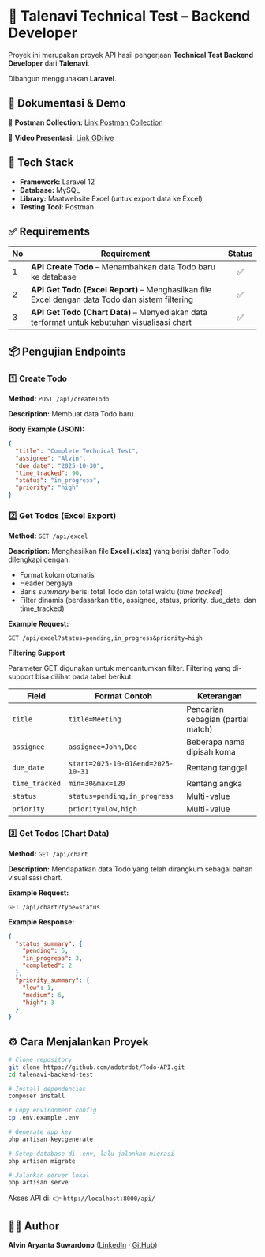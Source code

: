 # 🧩 Talenavi Technical Test – Backend Developer

Proyek ini merupakan proyek API hasil pengerjaan **Technical Test Backend Developer** dari **Talenavi**.

Dibangun menggunakan **Laravel**.

## 🧾 Dokumentasi & Demo

📘 **Postman Collection:** [Link Postman Collection](https://www.postman.com/descent-module-astronomer-14693525/workspace/workspace-technical-test-talenavi/collection/35181536-0e8769d0-12c3-43c2-ae3f-6e6302dca590?action=share&creator=35181536)

🎥 **Video Presentasi:** [Link GDrive](https://drive.google.com/file/d/1_1HHzsvqnh-vhVF4to8XUsQSlffQQHuE/view?usp=sharing)

## 🚀 Tech Stack
- **Framework:** Laravel 12
- **Database:** MySQL
- **Library:** Maatwebsite Excel (untuk export data ke Excel)  
- **Testing Tool:** Postman

## ✅ Requirements

| No | Requirement                                                                                     | Status |
|----|-------------------------------------------------------------------------------------------------|:------:|
| 1 | **API Create Todo** – Menambahkan data Todo baru ke database                                    | ✅ |
| 2 | **API Get Todo (Excel Report)** – Menghasilkan file Excel dengan data Todo dan sistem filtering | ✅ |
| 3 | **API Get Todo (Chart Data)** – Menyediakan data terformat untuk kebutuhan visualisasi chart    | ✅ |

## 📦 Pengujian Endpoints

### 1️⃣ Create Todo  
**Method:** `POST /api/createTodo`  

**Description:** Membuat data Todo baru. 

**Body Example (JSON):**
```json
{
  "title": "Complete Technical Test",
  "assignee": "Alvin",
  "due_date": "2025-10-30",
  "time_tracked": 90,
  "status": "in_progress",
  "priority": "high"
}
````

### 2️⃣ Get Todos (Excel Export)

**Method:** `GET /api/excel`

**Description:**
Menghasilkan file **Excel (.xlsx)** yang berisi daftar Todo, dilengkapi dengan:

* Format kolom otomatis
* Header bergaya
* Baris *summary* berisi total Todo dan total waktu (*time tracked*)
* Filter dinamis (berdasarkan title, assignee, status, priority, due_date, dan time_tracked)

**Example Request:**

```
GET /api/excel?status=pending,in_progress&priority=high
```

**Filtering Support**

Parameter GET digunakan untuk mencantumkan filter.
Filtering yang di-support bisa dilihat pada tabel berikut:

| Field          | Format Contoh                     | Keterangan                         |
| -------------- |-----------------------------------| ---------------------------------- |
| `title`        | `title=Meeting`                   | Pencarian sebagian (partial match) |
| `assignee`     | `assignee=John,Doe`               | Beberapa nama dipisah koma         |
| `due_date`     | `start=2025-10-01&end=2025-10-31` | Rentang tanggal                    |
| `time_tracked` | `min=30&max=120`                  | Rentang angka                      |
| `status`       | `status=pending,in_progress`      | Multi-value                        |
| `priority`     | `priority=low,high`               | Multi-value                        |

### 3️⃣ Get Todos (Chart Data)

**Method:** `GET /api/chart`

**Description:**
Mendapatkan data Todo yang telah dirangkum sebagai bahan visualisasi chart.

**Example Request:**

```
GET /api/chart?type=status
```

**Example Response:**

```json
{
  "status_summary": {
    "pending": 5,
    "in_progress": 3,
    "completed": 2
  },
  "priority_summary": {
    "low": 1,
    "medium": 6,
    "high": 3
  }
}
```

## ⚙️ Cara Menjalankan Proyek

```bash
# Clone repository
git clone https://github.com/adotrdot/Todo-API.git
cd talenavi-backend-test

# Install dependencies
composer install

# Copy environment config
cp .env.example .env

# Generate app key
php artisan key:generate

# Setup database di .env, lalu jalankan migrasi
php artisan migrate

# Jalankan server lokal
php artisan serve
```

Akses API di:
👉 `http://localhost:8000/api/`

## 👨‍💻 Author

**Alvin Aryanta Suwardono** ([LinkedIn](https://www.linkedin.com/in/alvinaryanta) · [GitHub](https://github.com/alvinaryanta))
